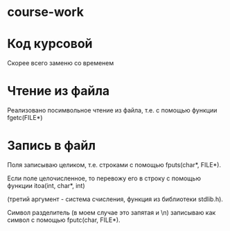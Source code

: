 # course-work
# Код курсовой
Скорее всего заменю со временем

# Чтение из файла
Реализовано посимвольное чтение из файла, т.е. с помощью функции fgetc(FILE*)

# Запись в файл
Поля записываю целиком, т.е. строками с помощью fputs(char*, FILE*).

Если поле целочисленное, то перевожу его в строку с помощью функции itoa(int, char*, int)

(третий аргумент - система счисления, функция из библиотеки stdlib.h).

Символ разделитель (в моем случае это запятая и \n) записываю как символ с помощью fputc(char, FILE*).
